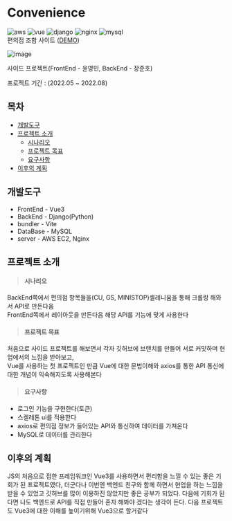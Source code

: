 # Convenience
![aws](https://img.shields.io/badge/AWS-232F3E)
![vue](https://img.shields.io/badge/Vue3-4FC08D)
![django](https://img.shields.io/badge/Django-092E20)
![nginx](https://img.shields.io/badge/Nginx-009639)
![mysql](https://img.shields.io/badge/MySQL-4479A1)
<br />
편의점 조합 사이트 ([DEMO](http://54.180.193.83:8080))

![image](https://user-images.githubusercontent.com/43946794/201859818-607a7446-e919-4f53-b9a4-91cc3a13a9cf.png)

사이드 프로젝트(FrontEnd - 윤영민, BackEnd - 장준호)

프로젝트 기간 : (2022.05 ~ 2022.08)


## 목차
* <a href="#개발도구">개발도구</a>
* <a href="#프로젝트-소개">프로젝트 소개</a>
  * <a href="#시나리오">시나리오</a>
  * <a href="#프로젝트-목표">프로젝트 목표</a>
  * <a href="#요구사항">요구사항</a>
* <a href="#이후의-계획">이후의 계획</a>


## 개발도구
* FrontEnd - Vue3
* BackEnd - Django(Python)
* bundler - Vite
* DataBase - MySQL
* server - AWS EC2, Nginx

## 프로젝트 소개
> #### 시나리오

BackEnd쪽에서 편의점 항목들을(CU, GS, MINISTOP)셀레니움을 통해 크롤링 해와서 API로 만든다음<br />
FrontEnd쪽에서 레이아웃을 만든다음 해당 API를 기능에 맞게 사용한다 

> #### 프로젝트 목표

처음으로 사이드 프로젝트를 해보면서 각자 깃허브에 브랜치를 만들어 서로 커밋하며 현업에서의 느낌을 받아보고,<br />
Vue를 사용하는 첫 프로젝트인 만큼 Vue에 대한 문법이해와 axios를 통한 API 통신에 대한 개념이 익숙해지도록 사용해본다

> #### 요구사항
* 로그인 기능을 구현한다(토큰)
* 스켈레톤 ui를 적용한다
* axios로 편의점 정보가 들어있는 API와 통신하여 데이터를 가져온다
* MySQL로 데이터를 관리한다



## 이후의 계획
JS의 처음으로 접한 프레임워크인 Vue3를 사용하면서 편리함을 느낄 수 있는 좋은 기회가 된 프로젝트였다, 더군다나 이번엔 백엔드 친구와 함께 하면서
현업을 하는 느낌을 받을 수 있었고 깃허브를 많이 이용하진 않았지만 좋은 공부가 되었다. 다음에 기회가 된다면 나도 백엔드로 API를 직접 만들어 혼자
해봐야 겠다는 생각이 든다. 다음 프로젝트도 Vue3에 대한 이해를 높이기위해 Vue3으로 할거같다
